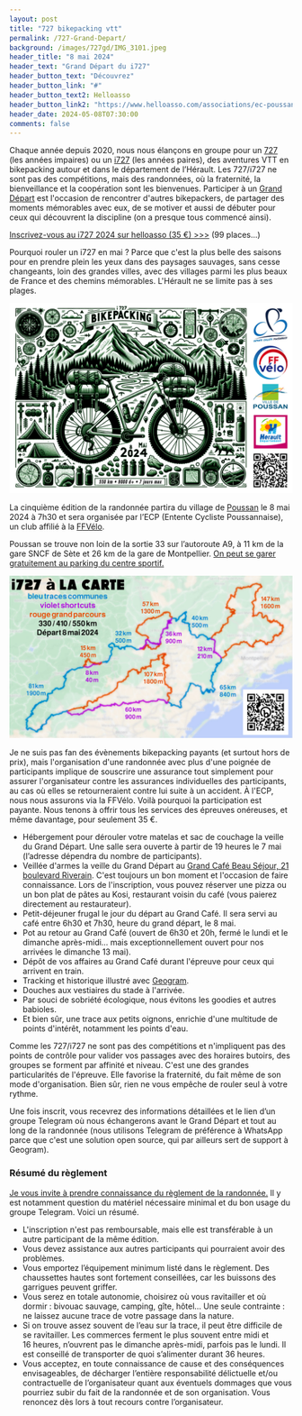 ```yaml
---
layout: post
title: "727 bikepacking vtt"
permalink: /727-Grand-Depart/
background: /images/727gd/IMG_3101.jpeg
header_title: "8 mai 2024"
header_text: "Grand Départ du i727"
header_button_text: "Découvrez"
header_button_link: "#"
header_button_text2: Helloasso
header_button_link2: "https://www.helloasso.com/associations/ec-poussan/evenements/i727-2024-1"
header_date: 2024-05-08T07:30:00
comments: false
---
```


Chaque année depuis 2020, nous nous élançons en groupe pour un [727](/727/) (les années impaires) ou un [i727](/i727/) (les années paires), des aventures VTT en bikepacking autour et dans le département de l’Hérault. Les 727/i727 ne sont pas des compétitions, mais des randonnées, où la fraternité, la bienveillance et la coopération sont les bienvenues. Participer à un [Grand Départ](http://tcrouzet.com/2023/11/10/bikepacking-eloge-des-grands-departs/) est l'occasion de rencontrer d'autres bikepackers, de partager des moments mémorables avec eux, de se motiver et aussi de débuter pour ceux qui découvrent la discipline (on a presque tous commencé ainsi).

<p><a href="https://www.helloasso.com/associations/ec-poussan/evenements/i727-2024-1" class="hotlink">Inscrivez-vous au i727 2024 sur helloasso (35 €) >>></a> (99 places...)</p>

Pourquoi rouler un i727 en mai ? Parce que c'est la plus belle des saisons pour en prendre plein les yeux dans des paysages sauvages, sans cesse changeants, loin des grandes villes, avec des villages parmi les plus beaux de France et des chemins mémorables. L'Hérault ne se limite pas à ses plages.

![Poster i727](/images/727gd/poster02.jpg)

La cinquième édition de la randonnée partira du village de [Poussan](https://fr.wikipedia.org/wiki/Poussan) le 8 mai 2024 à 7h30 et sera organisée par l’ECP (Entente Cycliste Poussannaise), un club affilié à la [FFVélo](https://ffvelo.fr/).

Poussan se trouve non loin de la sortie 33 sur l’autoroute A9, à 11 km de la gare SNCF de Sète et 26 km de la gare de Montpellier. [On peut se garer gratuitement au parking du centre sportif.](/access/)

![i727 à la carte](/images/727gd/i727-alacarte.jpg)

Je ne suis pas fan des évènements bikepacking payants (et surtout hors de prix), mais l'organisation d'une randonnée avec plus d'une poignée de participants implique de souscrire une assurance tout simplement pour assurer l'organisateur contre les assurances individuelles des participants, au cas où elles se retourneraient contre lui suite à un accident. À l'ECP, nous nous assurons via la FFVélo. Voilà pourquoi la participation est payante. Nous tenons à offrir tous les services des épreuves onéreuses, et même davantage, pour seulement 35 €.

* Hébergement pour dérouler votre matelas et sac de couchage la veille du Grand Départ. Une salle sera ouverte à partir de 19 heures le 7 mai (l’adresse dépendra du nombre de participants). 
* Veillée d'armes la veille du Grand Départ au [Grand Café Beau Séjour, 21 boulevard Riverain](https://goo.gl/maps/8cLge9FWtqnJ5QyH8). C'est toujours un bon moment et l'occasion de faire connaissance. Lors de l'inscription, vous pouvez réserver une pizza ou un bon plat de pâtes au Kosi, restaurant voisin du café (vous paierez directement au restaurateur).
* Petit-déjeuner frugal le jour du départ au Grand Café. Il sera servi au café entre 6h30 et 7h30, heure du grand départ, le 8 mai.
* Pot au retour au Grand Café (ouvert de 6h30 et 20h, fermé le lundi et le dimanche après-midi… mais exceptionnellement ouvert pour nos arrivées le dimanche 13 mai).
* Dépôt de vos affaires au Grand Café durant l'épreuve pour ceux qui arrivent en train.
* Tracking et historique illustré avec [Geogram](https://geogram.tcrouzet.com/).
* Douches aux vestiaires du stade à l'arrivée.
* Par souci de sobriété écologique, nous évitons les goodies et autres babioles.
* Et bien sûr, une trace aux petits oignons, enrichie d'une multitude de points d'intérêt, notamment les points d'eau.

Comme les 727/i727 ne sont pas des compétitions et n'impliquent pas des points de contrôle pour valider vos passages avec des horaires butoirs,  des groupes se forment par affinité et niveau. C'est une des grandes particularités de l'épreuve. Elle favorise la fraternité, du fait même de son mode d'organisation. Bien sûr, rien ne vous empêche de rouler seul à votre rythme.

Une fois inscrit, vous recevrez des informations détaillées et le lien d’un groupe Telegram où nous échangerons avant le Grand Départ et tout au long de la randonnée (nous utilisons Telegram de préférence à WhatsApp parce que c'est une solution open source, qui par ailleurs sert de support à Geogram).

### Résumé du règlement

[Je vous invite à prendre connaissance du règlement de la randonnée.](https://tcrouzet.com/727-reglement/) Il y est notamment question du matériel nécessaire minimal et du bon usage du groupe Telegram. Voici un résumé.

* L'inscription n'est pas remboursable, mais elle est transférable à un autre participant de la même édition.
* Vous devez assistance aux autres participants qui pourraient avoir des problèmes.
* Vous emportez l’équipement minimum listé dans le règlement. Des chaussettes hautes sont fortement conseillées, car les buissons des garrigues peuvent griffer.
* Vous serez en totale autonomie, choisirez où vous ravitailler et où dormir : bivouac sauvage, camping, gîte, hôtel… Une seule contrainte : ne laissez aucune trace de votre passage dans la nature.
* Si on trouve assez souvent de l’eau sur la trace, il peut être difficile de se ravitailler. Les commerces ferment le plus souvent entre midi et 16 heures, n’ouvrent pas le dimanche après-midi, parfois pas le lundi. Il est conseillé de transporter de quoi s’alimenter durant 36 heures.
* Vous acceptez, en toute connaissance de cause et des conséquences envisageables, de décharger l’entière responsabilité délictuelle et/ou contractuelle de l’organisateur quant aux éventuels dommages que vous pourriez subir du fait de la randonnée et de son organisation. Vous renoncez dès lors à tout recours contre l’organisateur.